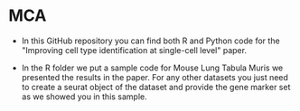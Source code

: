 # MCA
- In this GitHub repository you can find both R and Python code for the "Improving cell type identification at single-cell level" paper. 

- In the R folder we put a sample code for Mouse Lung Tabula Muris we presented the results in the paper. For any other datasets you just need to create a 
seurat object of the dataset and provide the gene marker set as we showed you in this sample.
